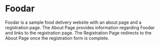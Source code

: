 # Foodar

Foodar is a sample food delivery website with an about page and a registration page.
The About Page provides information regarding Foodar and links to the registration page.
The Registration Page redirects to the About Page once the registration form is complete.
